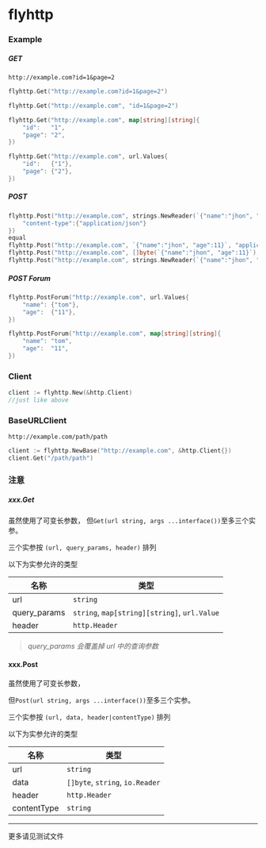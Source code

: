 # flyhttp
### Example
##### GET
`http://example.com?id=1&page=2`
```go
flyhttp.Get("http://example.com?id=1&page=2")

flyhttp.Get("http://example.com", "id=1&page=2")

flyhttp.Get("http://example.com", map[string][string]{
	"id":   "1",
	"page": "2",
})

flyhttp.Get("http://example.com", url.Values{
	"id":   {"1"},
	"page": {"2"},
})
```
##### POST
```go
flyhttp.Post("http://example.com", strings.NewReader(`{"name":"jhon", "age":11}`), http.Header{
	"content-type":{"application/json"}
})
equal
flyhttp.Post("http://example.com", `{"name":"jhon", "age":11}`, "application/json")
flyhttp.Post("http://example.com", []byte(`{"name":"jhon", "age":11}`), "application/json")
flyhttp.Post("http://example.com", strings.NewReader(`{"name":"jhon", "age":11}`), "application/json")
```

##### POST Forum
```go
flyhttp.PostForum("http://example.com", url.Values{
	"name": {"tom"},
	"age":  {"11"},
})

flyhttp.PostForum("http://example.com", map[string][string]{
	"name": "tom",
	"age":  "11",
})

```
### Client
```go
client := flyhttp.New(&http.Client)
//just like above
```


### BaseURLClient
`http://example.com/path/path`
```go
client := flyhttp.NewBase("http://example.com", &http.Client{})
client.Get("/path/path")
```

### 注意
##### xxx.Get
虽然使用了可变长参数，
但`Get(url string, args ...interface())`至多三个实参。

三个实参按 `(url, query_params, header)` 排列

以下为实参允许的类型

|名称|类型|
|-----|----|
|url|`string`|
|query_params|`string`, `map[string][string]`, `url.Value`|
|header|`http.Header`|
>*query_params 会覆盖掉 url 中的查询参数*

#### xxx.Post

虽然使用了可变长参数，

但`Post(url string, args ...interface())`至多三个实参。

三个实参按 `(url, data, header|contentType)` 排列

以下为实参允许的类型

|名称|类型|
|-----|----|
|url|`string`|
|data|`[]byte`, `string`, `io.Reader`|
|header|`http.Header`|
|contentType|`string`|
-------

更多请见测试文件